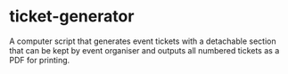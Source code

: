 # ticket-generator
A computer script that generates event tickets with a detachable section that can be kept by event organiser and outputs all numbered tickets as a PDF for printing.
